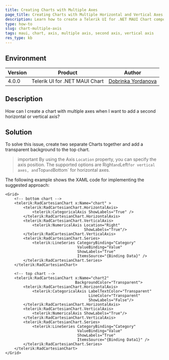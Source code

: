 ```yaml
---
title: Creating Charts with Multiple Axes
page_title: Creating Charts with Multiple Horizontal and Vertical Axes - .NET MAUI Knowledge Base
description: Learn how to create a Telerik UI for .NET MAUI Chart component showing two vertical and a horizontal axis at the same time.
type: how-to
slug: chart-multiple-axis
tags: maui, chart, axis, multiple axis, second axis, vertical axis
res_type: kb
---
```


## Environment

| Version | Product | Author | 
| --- | --- | ---- | 
| 4.0.0 | Telerik UI for .NET MAUI Chart | [Dobrinka Yordanova](https://www.telerik.com/blogs/author/dobrinka-yordanova)| 


## Description

How can I create a chart with multiple axes when I want to add a second horizontal or vertical axis?

## Solution

To solve this issue, create two separate Charts together and add a transparent background to the top chart.

>important By using the Axis `Location` property, you can specify the axis position. The supported options are Right` and `Left` for vertical axes, and `Top` and `Bottom` for horizontal axes.

The following example shows the XAML code for implementing the suggested approach:

```XAML
<Grid>
    <!-- bottom chart -->
    <telerik:RadCartesianChart x:Name="chart" >
        <telerik:RadCartesianChart.HorizontalAxis>
            <telerik:CategoricalAxis ShowLabels="True" />
        </telerik:RadCartesianChart.HorizontalAxis>
        <telerik:RadCartesianChart.VerticalAxis>
            <telerik:NumericalAxis Location="Right"
                                   ShowLabels="True"/>
        </telerik:RadCartesianChart.VerticalAxis>
        <telerik:RadCartesianChart.Series>
            <telerik:LineSeries CategoryBinding="Category"
                                ValueBinding="Value"
                                ShowLabels="True"
                                ItemsSource="{Binding Data}" />
        </telerik:RadCartesianChart.Series>
    </telerik:RadCartesianChart>

    <!-- top chart -->
    <telerik:RadCartesianChart x:Name="chart2"
                               BackgroundColor="Transparent">
        <telerik:RadCartesianChart.HorizontalAxis>
            <telerik:CategoricalAxis LabelTextColor="Transparent"
                                     LineColor="Transparent"
                                     ShowLabels="False"/>
        </telerik:RadCartesianChart.HorizontalAxis>
        <telerik:RadCartesianChart.VerticalAxis>
            <telerik:NumericalAxis ShowLabels="True"/>
        </telerik:RadCartesianChart.VerticalAxis>
        <telerik:RadCartesianChart.Series>
            <telerik:LineSeries CategoryBinding="Category"
                                ValueBinding="Value"
                                ShowLabels="True"
                                ItemsSource="{Binding Data1}" />
        </telerik:RadCartesianChart.Series>
    </telerik:RadCartesianChart>
</Grid>
```

